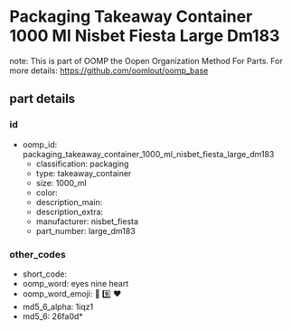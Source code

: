 # Packaging Takeaway Container 1000 Ml Nisbet Fiesta Large Dm183  

note: This is part of OOMP the Oopen Organization Method For Parts. For more details: https://github.com/oomlout/oomp_base

##  part details





### id
* oomp_id: packaging_takeaway_container_1000_ml_nisbet_fiesta_large_dm183
  * classification: packaging
  * type: takeaway_container
  * size: 1000_ml
  * color: 
  * description_main: 
  * description_extra: 
  * manufacturer: nisbet_fiesta
  * part_number: large_dm183

### other_codes
* short_code: 
* oomp_word: eyes nine heart
* oomp_word_emoji: :eyes: :nine: :heart:
* md5_6_alpha: 1iqz1
* md5_6: 26fa0d* 